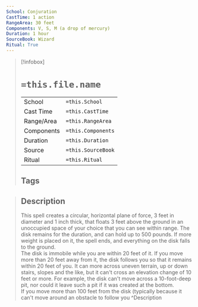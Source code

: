 ```yaml
---
School: Conjuration
CastTime: 1 action
RangeArea: 30 feet
Components: V, S, M (a drop of mercury)
Duration: 1 hour
SourceBook: Wizard
Ritual: True
---
```

> [!infobox]
>
> # `=this.file.name`
> |            |                    |
> | ---------- | ------------------ |
> | School     | `=this.School`     |
> | Cast Time  | `=this.CastTime`   |
> | Range/Area | `=this.RangeArea`  |
> | Components | `=this.Components` |
> | Duration   | `=this.Duration`   |
> | Source     | `=this.SourceBook` |
> | Ritual     | `=this.Ritual`     |
>## Tags
>

> ## Description
> This spell creates a circular, horizontal plane of force, 3 feet in diameter and 1 inch thick, that floats 3 feet above the ground in an unoccupied space of your choice that you can see within range. The disk remains for the duration, and can hold up to 500 pounds. If more weight is placed on it, the spell ends, and everything on the disk falls to the ground.<br> The disk is immobile while you are within 20 feet of it. If you move more than 20 feet away from it, the disk follows you so that it remains within 20 feet of you. It can more across uneven terrain, up or down stairs, slopes and the like, but it can't cross an elevation change of 10 feet or more. For example, the disk can't move across a 10-foot-deep pit, nor could it leave such a pit if it was created at the bottom.<br> If you move more than 100 feet from the disk (typically because it can't move around an obstacle to follow you
> ^Description